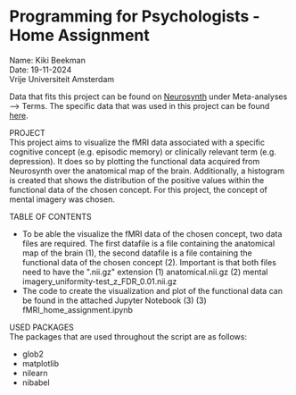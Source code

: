 # Programming for Psychologists - Home Assignment
Name: Kiki Beekman\
Date: 19-11-2024\
Vrije Universiteit Amsterdam

Data that fits this project can be found on [Neurosynth](https://neurosynth.org/) under Meta-analyses --> Terms. The specific data that was used in this project can be found [here](https://neurosynth.org/analyses/terms/mental%20imagery/).


PROJECT\
This project aims to visualize the fMRI data associated with a specific cognitive concept (e.g. episodic memory) or clinically relevant term (e.g. depression). It does so by plotting the functional data acquired from Neurosynth over the anatomical map of the brain. Additionally, a histogram is created that shows the distribution of the positive values within the functional data of the chosen concept. For this project, the concept of mental imagery was chosen.


TABLE OF CONTENTS
- To be able the visualize the fMRI data of the chosen concept, two data files are required. The first datafile is a file containing the anatomical map of the brain (1), the second datafile is a file containing the functional data of the chosen concept (2). Important is that both files need to have the ".nii.gz" extension
	(1) anatomical.nii.gz
	(2) mental imagery_uniformity-test_z_FDR_0.01.nii.gz
- The code to create the visualization and plot of the functional data can be found in the attached Jupyter Notebook (3)
	(3) fMRI_home_assignment.ipynb

USED PACKAGES\
The packages that are used throughout the script are as follows:
- glob2
- matplotlib
- nilearn
- nibabel

